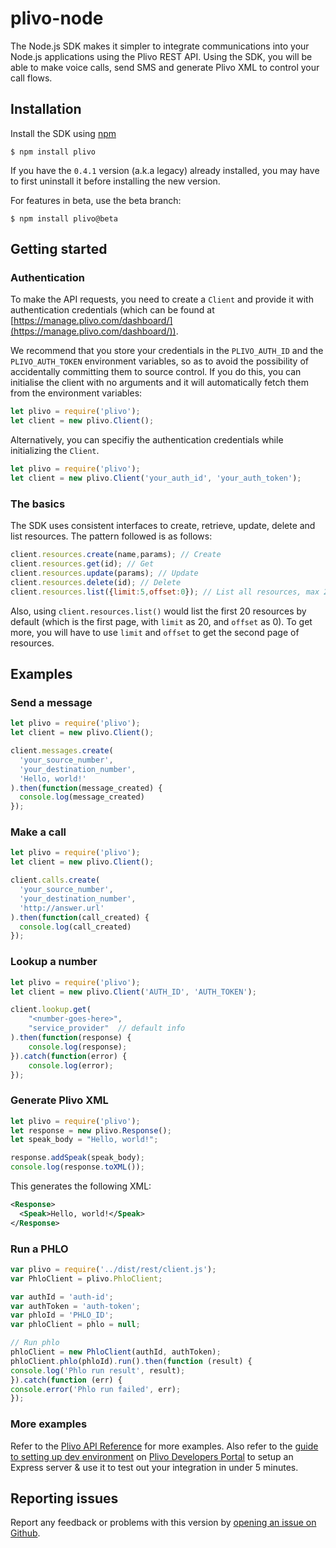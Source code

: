 # plivo-node
The Node.js SDK makes it simpler to integrate communications into your Node.js applications using the Plivo REST API. Using the SDK, you will be able to make voice calls, send SMS and generate Plivo XML to control your call flows.

## Installation
Install the SDK using [npm](https://www.npmjs.com/package/plivo)

    $ npm install plivo

If you have the `0.4.1` version (a.k.a legacy) already installed, you may have to first uninstall it before installing the new version.

For features in beta, use the beta branch:

    $ npm install plivo@beta
    
## Getting started

### Authentication
To make the API requests, you need to create a `Client` and provide it with authentication credentials (which can be found at [https://manage.plivo.com/dashboard/](https://manage.plivo.com/dashboard/)).

We recommend that you store your credentials in the `PLIVO_AUTH_ID` and the `PLIVO_AUTH_TOKEN` environment variables, so as to avoid the possibility of accidentally committing them to source control. If you do this, you can initialise the client with no arguments and it will automatically fetch them from the environment variables:

```javascript
let plivo = require('plivo');
let client = new plivo.Client();
```
Alternatively, you can specifiy the authentication credentials while initializing the `Client`.

```javascript
let plivo = require('plivo');
let client = new plivo.Client('your_auth_id', 'your_auth_token');
```

### The basics
The SDK uses consistent interfaces to create, retrieve, update, delete and list resources. The pattern followed is as follows:

```javascript
client.resources.create(name,params); // Create
client.resources.get(id); // Get
client.resources.update(params); // Update
client.resources.delete(id); // Delete
client.resources.list({limit:5,offset:0}); // List all resources, max 20 at a time
```

Also, using `client.resources.list()` would list the first 20 resources by default (which is the first page, with `limit` as 20, and `offset` as 0). To get more, you will have to use `limit` and `offset` to get the second page of resources.

## Examples

### Send a message

```javascript
let plivo = require('plivo');
let client = new plivo.Client();

client.messages.create(
  'your_source_number',
  'your_destination_number',
  'Hello, world!'
).then(function(message_created) {
  console.log(message_created)
});

```

### Make a call

```javascript
let plivo = require('plivo');
let client = new plivo.Client();

client.calls.create(
  'your_source_number',
  'your_destination_number',
  'http://answer.url'
).then(function(call_created) {
  console.log(call_created)
});

```

### Lookup a number

```javascript
let plivo = require('plivo');
let client = new plivo.Client('AUTH_ID', 'AUTH_TOKEN');

client.lookup.get(
    "<number-goes-here>",
    "service_provider"  // default info
).then(function(response) {
    console.log(response);
}).catch(function(error) {
    console.log(error);
});
```

### Generate Plivo XML

```javascript
let plivo = require('plivo');
let response = new plivo.Response();
let speak_body = "Hello, world!";

response.addSpeak(speak_body);
console.log(response.toXML());
```

This generates the following XML:

```xml
<Response>
  <Speak>Hello, world!</Speak>
</Response>
```

### Run a PHLO

```javascript
var plivo = require('../dist/rest/client.js');
var PhloClient = plivo.PhloClient;

var authId = 'auth-id';
var authToken = 'auth-token';
var phloId = 'PHLO_ID';
var phloClient = phlo = null;

// Run phlo
phloClient = new PhloClient(authId, authToken);
phloClient.phlo(phloId).run().then(function (result) {
console.log('Phlo run result', result);
}).catch(function (err) {
console.error('Phlo run failed', err);
});
```

### More examples
Refer to the [Plivo API Reference](https://api-reference.plivo.com/latest/node/introduction/overview) for more examples. Also refer to the [guide to setting up dev environment](https://developers.plivo.com/getting-started/setting-up-dev-environment/) on [Plivo Developers Portal](https://developers.plivo.com) to setup an Express server & use it to test out your integration in under 5 minutes.

## Reporting issues
Report any feedback or problems with this version by [opening an issue on Github](https://github.com/plivo/plivo-node/issues).
